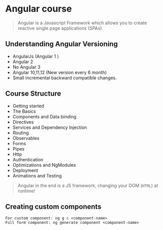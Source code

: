 # Angular course

> Angular is a Javascript Framework which allows you to create reactive single page applications (SPAs).

## Understanding Angular Versioning

- AngularJs (Angular 1 )
- Angular 2
- No Angular 3
- Angular 10,11,12 (New version every 6 month)
- Small incremental backward compatible changes.

## Course Structure

- Getting started
- The Basics
- Components and Data binding
- Directives
- Services and Dependency Injection
- Routing
- Observables
- Forms
- Pipes
- Http
- Authentication
- Optimizations and NgModules
- Deployment
- Animations and Testing

> Angular in the end is a JS framework, changing your DOM (`HTML`) at runtime!

## Creating custom components

```
For custom component: ng g c <component-name>
Full form component: ng generate component <component-name>
```
